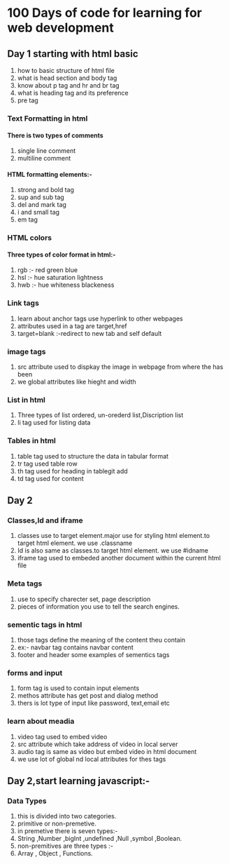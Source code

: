 # 100 Days of code for learning for web development

## Day 1 starting with html basic

1. how to basic structure of html file
2. what is head section and body tag
3. know about p tag and hr and br tag
4. what is heading tag and its preference
5. pre tag

### Text Formatting in html

#### There is two types of comments

1. single line comment
2. multiline comment

#### HTML formatting elements:-

1. strong and bold tag
2. sup and sub tag
3. del and mark tag
4. i and small tag
5. em tag

### HTML colors

#### Three types of color format in html:-

1. rgb :- red green blue
2. hsl :- hue saturation lightness
3. hwb :- hue whiteness blackeness

### Link tags

1. learn about anchor tags use hyperlink to other webpages
2. attributes used in a tag are target,href
3. target=blank :-redirect to new tab and self default

### image tags

1. src attribute used to dispkay the image in webpage from where the has been
2. we global attributes like hieght and width

### List in html

1. Three types of list ordered, un-orederd list,Discription list
2. li tag used for listing data

### Tables in html

1. table tag used to structure the data in tabular format
2. tr tag used table row
3. th tag used for heading in tablegit add
4. td tag used for content

## Day 2

### Classes,Id and iframe

1. classes use to target element.major use for styling html element.to target html element. we use .classname
2. Id is also same as classes.to target html element. we use #idname
3. iframe tag used to embeded another document within the current html file

### Meta tags

1. use to specify charecter set, page description
2. pieces of information you use to tell the search engines.

### sementic tags in html

1. those tags define the meaning of the content theu contain
2. ex:- navbar tag contains navbar content
3. footer and header some examples of sementics tags

### forms and input

1. form tag is used to contain input elements
2. methos attribute has get post and dialog method
3. thers is lot type of input like password, text,email etc

### learn about meadia

1. video tag used to embed video
2. src attribute which take address of video in local server
3. audio tag is same as video but embed video in html document
4. we use lot of global nd local attributes for thes tags

## Day 2,start learning javascript:-

### Data Types

1. this is divided into two categories.
2. primitive or non-premetive.
3. in premetive there is seven types:-
4. String ,Number ,bigInt ,undefined ,Null ,symbol ,Boolean.
5. non-premitives are three types :-
6. Array , Object , Functions.
